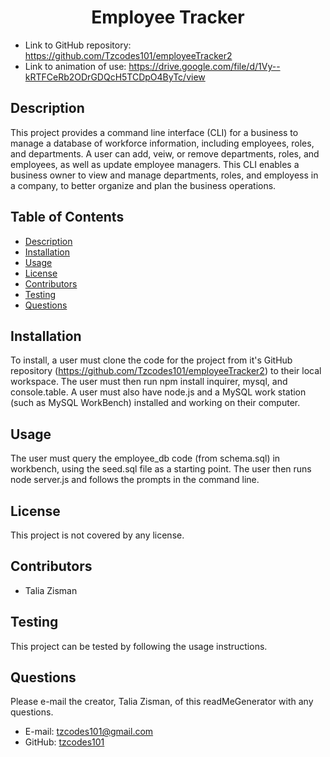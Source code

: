 <h1 align=center>Employee Tracker</h1>

- Link to GitHub repository: https://github.com/Tzcodes101/employeeTracker2
- Link to animation of use: https://drive.google.com/file/d/1Vy--kRTFCeRb2ODrGDQcH5TCDpO4ByTc/view

## Description
This project provides a command line interface (CLI) for a business to manage a database of workforce information, including employees, roles, and departments. A user can add, veiw, or remove departments, roles, and employees, as well as update employee managers. This CLI enables a business owner to view and manage departments, roles, and employess in a company, to better organize and plan the business operations.

## Table of Contents
- [Description](#Description)
- [Installation](#Installation)
- [Usage](#Usage)
- [License](#License)
- [Contributors](#Contributors)
- [Testing](#Testing)
- [Questions](#Questions)

## Installation
To install, a user must clone the code for the project from it's GitHub repository (https://github.com/Tzcodes101/employeeTracker2) to their local workspace. The user must then run npm install inquirer, mysql, and console.table. A user must also have node.js and a MySQL work station (such as MySQL WorkBench) installed and working on their computer. 

## Usage
The user must query the employee_db code (from schema.sql) in workbench, using the seed.sql file as a starting point. The user then runs node server.js and follows the prompts in the command line.

## License
This project is not covered by any license.

## Contributors
- Talia Zisman

## Testing
This project can be tested by following the usage instructions.

## Questions
Please e-mail the creator, Talia Zisman, of this readMeGenerator with any questions.
- E-mail: tzcodes101@gmail.com
- GitHub: [tzcodes101](http://github.com/tzcodes101)
